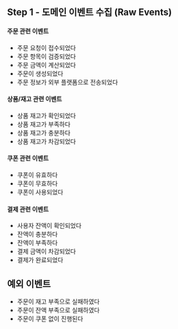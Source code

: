 ## Step 1 - 도메인 이벤트 수집 (Raw Events)

#### 주문 관련 이벤트
- 주문 요청이 접수되었다
- 주문 항목이 검증되었다
- 주문 금액이 계산되었다
- 주문이 생성되었다
- 주문 정보가 외부 플랫폼으로 전송되었다

#### 상품/재고 관련 이벤트
- 상품 재고가 확인되었다
- 상품 재고가 부족하다
- 상품 재고가 충분하다
- 상품 재고가 차감되었다

#### 쿠폰 관련 이벤트
- 쿠폰이 유효하다
- 쿠폰이 무효하다
- 쿠폰이 사용되었다

#### 결제 관련 이벤트
- 사용자 잔액이 확인되었다
- 잔액이 충분하다
- 잔액이 부족하다
- 결제 금액이 차감되었다
- 결제가 완료되었다

## 예외 이벤트

- 주문이 재고 부족으로 실패하였다
- 주문이 잔액 부족으로 실패하였다
- 주문이 쿠폰 없이 진행된다